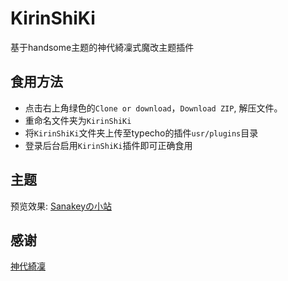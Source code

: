 # KirinShiKi 
基于handsome主题的神代綺凜式魔改主题插件

## 食用方法 
* 点击右上角绿色的`Clone or download`，`Download ZIP`, 解压文件。
* 重命名文件夹为`KirinShiKi`
* 将`KirinShiKi`文件夹上传至typecho的插件`usr/plugins`目录
* 登录后台启用`KirinShiKi`插件即可正确食用

## 主题
预览效果: [Sanakeyの小站](https://keymoe.com)

## 感谢
[神代綺凜](https://moe.best)






